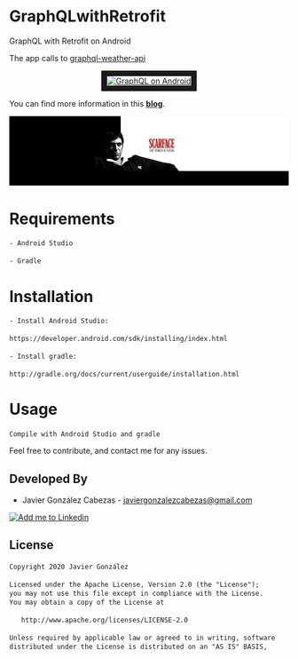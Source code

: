 # GraphQLwithRetrofit
GraphQL with Retrofit on Android

The app calls to [graphql-weather-api](https://github.com/konstantinmuenster/graphql-weather-api)

<p align="center">
  <a href="http://www.youtube.com/watch?feature=player_embedded&v=Jkd0SIs5Tsk
" target="_blank"><img src="http://img.youtube.com/vi/QG0hTBB_YyY/0.jpg" 
alt="GraphQL on Android" width="480" height="360" border="10" />
  </a>

You can find more information in this **[blog](https://thedeveloperworldisyours.com/android/how-to-use-graphql-with-retrofit-on-android/)**.

<a href="http://thedeveloperworldisyours.com/">
  <img alt="The developer world is yours" src="https://github.com/CabezasGonzalezJavier/AddTextViewButton/blob/master/TheDeveloperWordIsYours.png" />
</a>

# Requirements

    - Android Studio

    - Gradle


# Installation

    - Install Android Studio:

    https://developer.android.com/sdk/installing/index.html

    - Install gradle:

    http://gradle.org/docs/current/userguide/installation.html

# Usage
    Compile with Android Studio and gradle


Feel free to contribute, and contact me for any issues.

Developed By
------------
* Javier González Cabezas - <javiergonzalezcabezas@gmail.com>

<a href="https://es.linkedin.com/in/javier-gonz%C3%A1lez-cabezas-8b4b2231">
  <img alt="Add me to Linkedin" src="https://github.com/JorgeCastilloPrz/EasyMVP/blob/master/art/linkedin.png" />
</a>

License
-------

    Copyright 2020 Javier González

    Licensed under the Apache License, Version 2.0 (the "License");
    you may not use this file except in compliance with the License.
    You may obtain a copy of the License at

       http://www.apache.org/licenses/LICENSE-2.0

    Unless required by applicable law or agreed to in writing, software
    distributed under the License is distributed on an "AS IS" BASIS,
